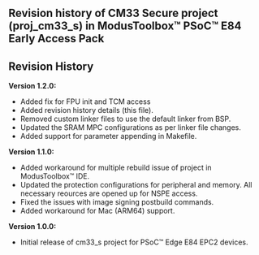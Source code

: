 Revision history of CM33 Secure project (proj_cm33_s) in ModusToolbox&trade; PSoC&trade; E84 Early Access Pack
----
**Revision History**
----
**Version 1.2.0:**
- Added fix for FPU init and TCM access
- Added revision history details (this file).
- Removed custom linker files to use the default linker from BSP.
- Updated the SRAM MPC configurations as per linker file changes.
- Added support for parameter appending in Makefile.

**Version 1.1.0:**
- Added workaround for multiple rebuild issue of project in ModusToolbox&trade; IDE.
- Updated the protection configurations for peripheral and memory. All necessary reources are opened up for NSPE access.
- Fixed the issues with image signing postbuild commands.
- Added workaround for Mac (ARM64) support.

**Version 1.0.0:**
- Initial release of cm33_s project for PSoC&trade; Edge E84 EPC2 devices.

